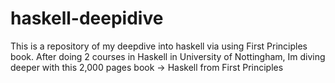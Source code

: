 # haskell-deepidive
This is a repository of my deepdive into haskell via using First Principles book. After doing 2 courses in Haskell in University of Nottingham, Im diving deeper with this 2,000 pages book -> Haskell from First Principles
